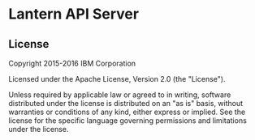# Lantern API Server

## License

Copyright 2015-2016 IBM Corporation

Licensed under the Apache License, Version 2.0 (the "License").

Unless required by applicable law or agreed to in writing, software distributed under the license is distributed on an "as is" basis, without warranties or conditions of any kind, either express or implied. See the license for the specific language governing permissions and limitations under the license.